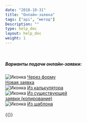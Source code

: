 ```yaml
---
date: "2018-10-31"
title: "Онлайн-заявка"
tags: ["api", "метод"]
Description: ""
type: help_doc
layout: help_doc
weight: 1
---
```


<br/>

##### Варианты подачи онлайн-заявки:

  </div>
    <div class="row text-inline">
      <div>
       <img src="/img/icon/ico-from-form.png" alt="Иконка">
        <a href="http://my.fesco.com/help/new_order/online_order/from_new_order/">
          Через форму<br>Новая заявка
        </a>
      </div>
      <div>
       <img src="/img/icon/ico-from-calc.png" alt="Иконка">
        <a href="http://my.fesco.com/help/new_order/online_order/from_calculator/">
          Из калькулятора
        </a>
      </div>
      <div>
       <img src="/img/icon/ico-from-copy.png" alt="Иконка">
        <a href="http://my.fesco.com/help/new_order/online_order/copy/">
          Из существующей<br>заявки (копирование)
        </a>
      </div>
      <div>
       <img src="/img/icon/ico-from-template.png" alt="Иконка">
        <a href="http://my.fesco.com/help/new_order/online_order/templates/">
          Из шаблона
        </a>
      </div>
    </div>

<br/>
{{<alert icon="info-circle" color="alert1-light" text="Онлайн-заявку дублировать в бумажном формате не нужно. Онлайн-заявка является полноценной заявкой на перевозку." close="false">}}

